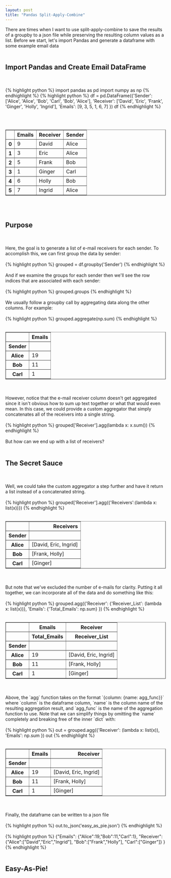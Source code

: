 ```yaml
---
layout: post
title: "Pandas Split-Apply-Combine"
--- 
```

There are times when I want to use split-apply-combine to save the results of a
groupby to a json file while preserving the resulting column values as a list.
Before we start, let's import Pandas and generate a dataframe with some example
email data 
<br><br>

## Import Pandas and Create Email DataFrame 
<br><br>
{% highlight python %}
import pandas as pd
import numpy as np
{% endhighlight %}
{% highlight python %}
df = pd.DataFrame({'Sender': ['Alice', 'Alice', 'Bob', 'Carl', 'Bob', 'Alice'],
                   'Receiver': ['David', 'Eric', 'Frank', 'Ginger', 'Holly', 'Ingrid'],
                   'Emails': [9, 3, 5, 1, 6, 7]
                  })
df
{% endhighlight %}
<!--more-->
<br><br>
<div>
<table border="1" class="dataframe">
  <thead>
    <tr style="text-align: right;">
      <th></th>
      <th>Emails</th>
      <th>Receiver</th>
      <th>Sender</th>
    </tr>
  </thead>
  <tbody>
    <tr>
      <th>0</th>
      <td>9</td>
      <td>David</td>
      <td>Alice</td>
    </tr>
    <tr>
      <th>1</th>
      <td>3</td>
      <td>Eric</td>
      <td>Alice</td>
    </tr>
    <tr>
      <th>2</th>
      <td>5</td>
      <td>Frank</td>
      <td>Bob</td>
    </tr>
    <tr>
      <th>3</th>
      <td>1</td>
      <td>Ginger</td>
      <td>Carl</td>
    </tr>
    <tr>
      <th>4</th>
      <td>6</td>
      <td>Holly</td>
      <td>Bob</td>
    </tr>
    <tr>
      <th>5</th>
      <td>7</td>
      <td>Ingrid</td>
      <td>Alice</td>
    </tr>
  </tbody>
</table>
</div>
<br><br>
 
## Purpose
<br><br>
Here, the goal is to generate a list of e-mail receivers for each sender. To
accomplish this, we can first group the data by sender: 
<br><br>
{% highlight python %}
grouped = df.groupby('Sender')
{% endhighlight %}
<br><br>
And if we examine the groups for each sender then we'll see the row indices that
are associated with each sender: 
<br><br>
{% highlight python %}
grouped.groups
{% endhighlight %}
<br><br>
We usually follow a groupby call by aggregating data along the other columns.
For example: 
<br><br>
{% highlight python %}
grouped.aggregate(np.sum)
{% endhighlight %}
<br><br>
<div>
<table border="1" class="dataframe">
  <thead>
    <tr style="text-align: right;">
      <th></th>
      <th>Emails</th>
    </tr>
    <tr>
      <th>Sender</th>
      <th></th>
    </tr>
  </thead>
  <tbody>
    <tr>
      <th>Alice</th>
      <td>19</td>
    </tr>
    <tr>
      <th>Bob</th>
      <td>11</td>
    </tr>
    <tr>
      <th>Carl</th>
      <td>1</td>
    </tr>
  </tbody>
</table>
</div>
<br><br> 
However, notice that the e-mail receiver column doesn't get aggregated since it
isn't obvious how to sum up text together or what that would even mean. In this
case, we could provide a custom aggregator that simply concatenates all of the
receivers into a single string. 
<br><br>
{% highlight python %}
grouped['Receiver'].agg(lambda x: x.sum())
{% endhighlight %}
<br><br> 
But how can we end up with a list of receivers? 
<br><br>

## The Secret Sauce 
<br><br> 
Well, we could take the custom aggregator a step further and have it return a
list instead of a concatenated string. 
<br><br>
{% highlight python %}
grouped['Receiver'].agg({'Receivers':(lambda x: list(x))})
{% endhighlight %}
<br><br>
<div>
<table border="1" class="dataframe">
  <thead>
    <tr style="text-align: right;">
      <th></th>
      <th>Receivers</th>
    </tr>
    <tr>
      <th>Sender</th>
      <th></th>
    </tr>
  </thead>
  <tbody>
    <tr>
      <th>Alice</th>
      <td>[David, Eric, Ingrid]</td>
    </tr>
    <tr>
      <th>Bob</th>
      <td>[Frank, Holly]</td>
    </tr>
    <tr>
      <th>Carl</th>
      <td>[Ginger]</td>
    </tr>
  </tbody>
</table>
</div>
<br><br>
But note that we've excluded the number of e-mails for clarity. Putting it all
together, we can incorporate all of the data and do something like this: 
<br><br>
{% highlight python %}
grouped.agg({'Receiver': {'Receiver_List': (lambda x: list(x))},
             'Emails': {'Total_Emails': np.sum}
            })
{% endhighlight %}
<br><br>
<div>
<table border="1" class="dataframe">
  <thead>
    <tr>
      <th></th>
      <th>Emails</th>
      <th>Receiver</th>
    </tr>
    <tr>
      <th></th>
      <th>Total_Emails</th>
      <th>Receiver_List</th>
    </tr>
    <tr>
      <th>Sender</th>
      <th></th>
      <th></th>
    </tr>
  </thead>
  <tbody>
    <tr>
      <th>Alice</th>
      <td>19</td>
      <td>[David, Eric, Ingrid]</td>
    </tr>
    <tr>
      <th>Bob</th>
      <td>11</td>
      <td>[Frank, Holly]</td>
    </tr>
    <tr>
      <th>Carl</th>
      <td>1</td>
      <td>[Ginger]</td>
    </tr>
  </tbody>
</table>
</div>
<br><br>
Above, the `agg` function takes on the format `{column: {name: agg_func}}` where
`column` is the dataframe column, `name` is the column name of the resulting
aggregation result, and `agg_func` is the name of the aggregation function to
use. Note that we can simplify things by omitting the `name` completely and
breaking free of the inner `dict` with: 
<br><br>
{% highlight python %}
out = grouped.agg({'Receiver': (lambda x: list(x)),
                   'Emails': np.sum
                  })
out
{% endhighlight %}
<br><br>
<div>
<table border="1" class="dataframe">
  <thead>
    <tr style="text-align: right;">
      <th></th>
      <th>Emails</th>
      <th>Receiver</th>
    </tr>
    <tr>
      <th>Sender</th>
      <th></th>
      <th></th>
    </tr>
  </thead>
  <tbody>
    <tr>
      <th>Alice</th>
      <td>19</td>
      <td>[David, Eric, Ingrid]</td>
    </tr>
    <tr>
      <th>Bob</th>
      <td>11</td>
      <td>[Frank, Holly]</td>
    </tr>
    <tr>
      <th>Carl</th>
      <td>1</td>
      <td>[Ginger]</td>
    </tr>
  </tbody>
</table>
</div>
<br><br>
Finally, the dataframe can be written to a json file 
<br><br>
{% highlight python %}
out.to_json('easy_as_pie.json')
{% endhighlight %}
 <br><br>
{% highlight python %}
{"Emails": {"Alice":19,"Bob":11,"Carl":1},
 "Receiver": {"Alice":["David","Eric","Ingrid"],
              "Bob":["Frank","Holly"],
              "Carl":["Ginger"]}
}
{% endhighlight %}
<br><br>

## Easy-As-Pie!

